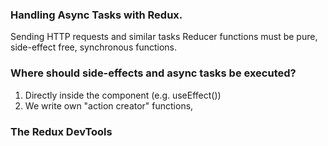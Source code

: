### Handling Async Tasks with Redux.
Sending HTTP requests and similar tasks
Reducer functions must be pure, side-effect free, synchronous functions.

### Where should side-effects and async tasks be executed?
1) Directly inside the component (e.g. useEffect())
2) We write own "action creator" functions, 

### The Redux DevTools
